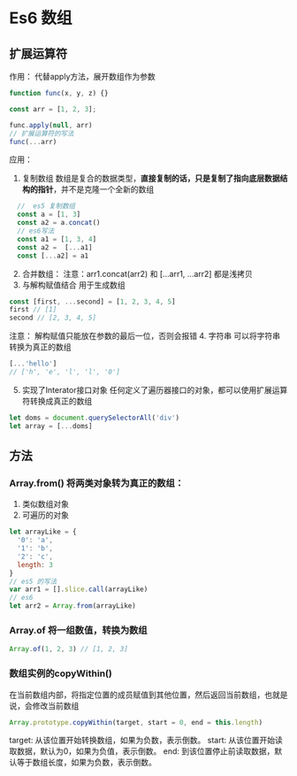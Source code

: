 # Es6 数组

## 扩展运算符

作用： 代替apply方法，展开数组作为参数

````javascript
function func(x, y, z) {}

const arr = [1, 2, 3];

func.apply(null, arr)
// 扩展运算符的写法
func(...arr)
````

应用：
1. 复制数组
   数组是复合的数据类型，**直接复制的话，只是复制了指向底层数据结构的指针**，并不是克隆一个全新的数组
````javascript
  //  es5 复制数组
  const a = [1, 3]
  const a2 = a.concat()
  // es6写法
  const a1 = [1, 3, 4]
  const a2 =  [...a1]
  const [...a2] = a1
````
2. 合并数组： 注意：arr1.concat(arr2) 和 [...arr1, ...arr2] 都是浅拷贝
3. 与解构赋值结合 用于生成数组
````javascript
const [first, ...second] = [1, 2, 3, 4, 5]
first // [1]
second // [2, 3, 4, 5]
````
注意： 解构赋值只能放在参数的最后一位，否则会报错
4. 字符串 可以将字符串转换为真正的数组
````javascript
[...'hello']
// ['h', 'e', 'l', 'l', '0']
````
5. 实现了Interator接口对象
任何定义了遍历器接口的对象，都可以使用扩展运算符转换成真正的数组
````javascript
let doms = document.querySelectorAll('div')
let array = [...doms]
````


## 方法

### Array.from() 将两类对象转为真正的数组： 
1. 类似数组对象
2. 可遍历的对象

````javascript
let arrayLike = {
  '0': 'a',
  '1': 'b',
  '2': 'c',
  length: 3
}
// es5 的写法
var arr1 = [].slice.call(arrayLike)
// es6
let arr2 = Array.from(arrayLike)
````

### Array.of 将一组数值，转换为数组

````javascript
Array.of(1, 2, 3) // [1, 2, 3]
````

### 数组实例的copyWithin()
在当前数组内部，将指定位置的成员赋值到其他位置，然后返回当前数组，也就是说，会修改当前数组
````javascript
Array.prototype.copyWithin(target, start = 0, end = this.length)
````
target: 从该位置开始转换数组，如果为负数，表示倒数。
start: 从该位置开始读取数据，默认为0，如果为负值，表示倒数。
end: 到该位置停止前读取数据，默认等于数组长度，如果为负数，表示倒数。
